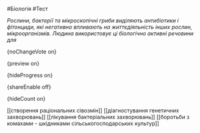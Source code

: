 #Біологія #Тест

*Рослини, бактерії та мікроскопічні гриби виділяють антибіотики і фітонциди, які негативно впливають на життєдіяльність інших рослин, мікроорганізмів. Людина використовує ці біологічно активні речовини для*

{noChangeVote on}

{preview on}

{hideProgress on}

{shareEnable off}

{hideCount on}

[[створення раціональних сівозмін]]
[[діагностування генетичних захворювань]]
[[лікування бактеріальних захворювань]]
[[боротьби з комахами - шкідниками сільськогосподарських культур]]
